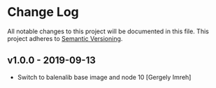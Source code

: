 # Change Log

All notable changes to this project will be documented in this file.
This project adheres to [Semantic Versioning](http://semver.org/).

## v1.0.0 - 2019-09-13

* Switch to balenalib base image and node 10 [Gergely Imreh]
